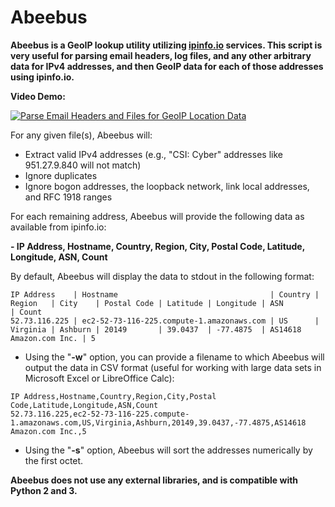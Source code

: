 # Abeebus
**Abeebus is a GeoIP lookup utility utilizing [ipinfo.io](https://ipinfo.io) services. This script is very useful for parsing email headers, log files, and any other arbitrary data for IPv4 addresses, and then GeoIP data for each of those addresses using ipinfo.io.**

**Video Demo:**

[![Parse Email Headers and Files for GeoIP Location Data](https://img.youtube.com/vi/ZjcASJCf2mA/0.jpg)](https://www.youtube.com/watch?v=ZjcASJCf2mA)

For any given file(s), Abeebus will:

- Extract valid IPv4 addresses (e.g., "CSI: Cyber" addresses like 951.27.9.840 will not match)
- Ignore duplicates
- Ignore bogon addresses, the loopback network, link local addresses, and RFC 1918 ranges

For each remaining address, Abeebus will provide the following data as available from ipinfo.io:

**- IP Address, Hostname, Country, Region, City, Postal Code, Latitude, Longitude, ASN, Count**

By default, Abeebus will display the data to stdout in the following format:

```
IP Address    | Hostname                                  | Country | Region   | City    | Postal Code | Latitude | Longitude | ASN                     | Count
52.73.116.225 | ec2-52-73-116-225.compute-1.amazonaws.com | US      | Virginia | Ashburn | 20149       | 39.0437  | -77.4875  | AS14618 Amazon.com Inc. | 5
```
- Using the "**-w**" option, you can provide a filename to which Abeebus will output the data in CSV format (useful for working with large data sets in Microsoft Excel or LibreOffice Calc):

```
IP Address,Hostname,Country,Region,City,Postal Code,Latitude,Longitude,ASN,Count
52.73.116.225,ec2-52-73-116-225.compute-1.amazonaws.com,US,Virginia,Ashburn,20149,39.0437,-77.4875,AS14618 Amazon.com Inc.,5
```

- Using the "**-s**" option, Abeebus will sort the addresses numerically by the first octet.

**Abeebus does not use any external libraries, and is compatible with Python 2 and 3.**
